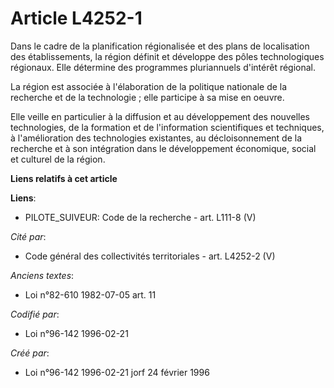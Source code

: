 # Article L4252-1

Dans le cadre de la planification régionalisée et des plans de localisation des établissements, la région définit et
développe des pôles technologiques régionaux. Elle détermine des programmes pluriannuels d'intérêt régional.

La région est associée à l'élaboration de la politique nationale de la recherche et de la technologie ; elle participe à sa
mise en oeuvre.

Elle veille en particulier à la diffusion et au développement des nouvelles technologies, de la formation et de l'information
scientifiques et techniques, à l'amélioration des technologies existantes, au décloisonnement de la recherche et à son
intégration dans le développement économique, social et culturel de la région.

**Liens relatifs à cet article**

**Liens**:

  - PILOTE_SUIVEUR: Code de la recherche - art. L111-8 (V)

_Cité par_:

  - Code général des collectivités territoriales - art. L4252-2 (V)

_Anciens textes_:

  - Loi n°82-610 1982-07-05 art. 11

_Codifié par_:

  - Loi n°96-142 1996-02-21

_Créé par_:

  - Loi n°96-142 1996-02-21 jorf 24 février 1996
